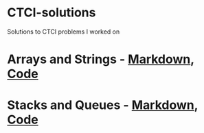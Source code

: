 # CTCI-solutions
Solutions to CTCI problems I worked on

# Arrays and Strings - [Markdown](Arrays_Strings.md), [Code](arrays_strings.py)
# Stacks and Queues - [Markdown](Stacks_Queues.md), [Code](stacks_queues.py)


